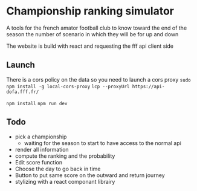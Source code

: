 # Championship ranking simulator

A tools for the french amator football club to know toward the end of the season the number of scenario in which they will be for up and down

The website is build with react and requesting the fff api client side

## Launch
There is a cors policy on the data so you need to launch a cors proxy
`sudo npm install -g local-cors-proxy`
`lcp --proxyUrl https://api-dofa.fff.fr/`

`npm install`
`npm run dev`

## Todo
- pick a championship
    - waiting for the season to start to have access to the normal api
- render all information
- compute the ranking and the probability
- Edit score function
- Choose the day to go back in time
- Button to put same score on the outward and return journey
- stylizing with a react componant librairy

